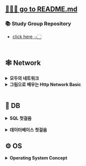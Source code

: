 ## [🧝🏻‍♀️ go to README.md](https://github.com/SoobinJung1013/cs-study)

### 📚 Study Group Repository

- [click here 👈🏻](https://github.com/EunjiShin/CS-study)
<!--

# 🦋 Category

- 🕸 [**Network**](https://github.com/SoobinJung1013/cs-study/tree/main/cs_group_study/Network)

- ⚙️ [**OS**](https://github.com/SoobinJung1013/cs-study/tree/main/cs_group_study/OS)

- 🧳 [**DB**](https://github.com/SoobinJung1013/cs-study/tree/main/cs_group_study/DB) -->

<br/>

## 🕸 **Network**

<details markdown="1">
<summary><strong> 모두의 네트워크 </strong></summary>

| week |      주제       |                                                                          공부기록                                                                           |
| :--: | :-------------: | :---------------------------------------------------------------------------------------------------------------------------------------------------------: |
|  1   | 네트워크 첫걸음 | [ㄱㄱ](https://github.com/SoobinJung1013/cs-study/blob/main/cs_group_study/Network/%EB%AA%A8%EB%91%90%EC%9D%98%20%EB%84%A4%ED%8A%B8%EC%9B%8C%ED%81%AC/1.md) |

---

</details>

<details markdown="1">
<summary><strong> 그림으로 배우는 Http Network Basic </strong></summary>

| week |                주제                |                                                                       공부기록                                                                       |
| :--: | :--------------------------------: | :--------------------------------------------------------------------------------------------------------------------------------------------------: |
|  1   | 웹과 네트워크 기본에 대해 알아보자 | [ㄱ](https://github.com/SoobinJung1013/cs-study/blob/main/Network/%EA%B7%B8%EB%A6%BC%EC%9C%BC%EB%A1%9C%EB%B0%B0%EC%9A%B0%EB%8A%94_http_network/1.md) |

---

</details>
<br />

## 🧳 **DB**

<details markdown="1">
<summary><strong> SQL 첫걸음 </strong></summary>

| week |        주제        |                                             공부기록                                              |
| :--: | :----------------: | :-----------------------------------------------------------------------------------------------: |
|  1   | 데이터베이스와 SQL | [ㄱ](https://github.com/SoobinJung1013/cs-study/blob/main/DB/SQL%EC%B2%AB%EA%B1%B8%EC%9D%8C/1.md) |
|      |

---

</details>
<br />

<details markdown="1">
<summary><strong> 데이터베이스 첫걸음 </strong></summary>

| week |             주제             |                                                                        공부기록                                                                         |
| :--: | :--------------------------: | :-----------------------------------------------------------------------------------------------------------------------------------------------------: |
|  1   | 데이터베이스란 - 용도와 역할 | [ㄱ ㄱ](https://github.com/SoobinJung1013/cs-study/blob/main/DB/%EB%8D%B0%EC%9D%B4%ED%84%B0%EB%B2%A0%EC%9D%B4%EC%8A%A4%EC%B2%AB%EA%B1%B8%EC%9D%8C/1.md) |
|      |

---

</details>

## ⚙️ **OS**

<details markdown="1">
<summary><strong> Operating System Concept </strong></summary>

| week |      주제       |                                         공부기록                                          |
| :--: | :-------------: | :---------------------------------------------------------------------------------------: |
|  1   | OS Introduction | [ㄱ](https://github.com/SoobinJung1013/cs-study/blob/main/OS/OperatingSystemConcept/1.md) |

---

</details>
